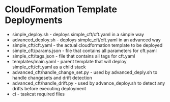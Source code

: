 # CloudFormation Template Deployments

* simple_deploy.sh - deploys simple_cft/cft.yaml in a simple way
* advanced_deploy.sh - deploys simple_cft/cft.yaml in an advanced way
* simple_cft/cft.yaml - the actual cloudformation template to be deployed
* simple_cft/params.json - file that contains all parameters for cft.yaml
* simple_cft/tags.json - file that contains all tags for cft.yaml
* templates/main.yaml - parent template that will deploy simple_cft/cft.yaml as a child stack
* advanced_cft/handle_change_set.py - used by advanced_deply.sh to handle changesets and drift detection
* advanced_cft/handle_drift.py - used by advance_deploy.sh to detect any drifts before executing deployment
* ci - taskcat required files
